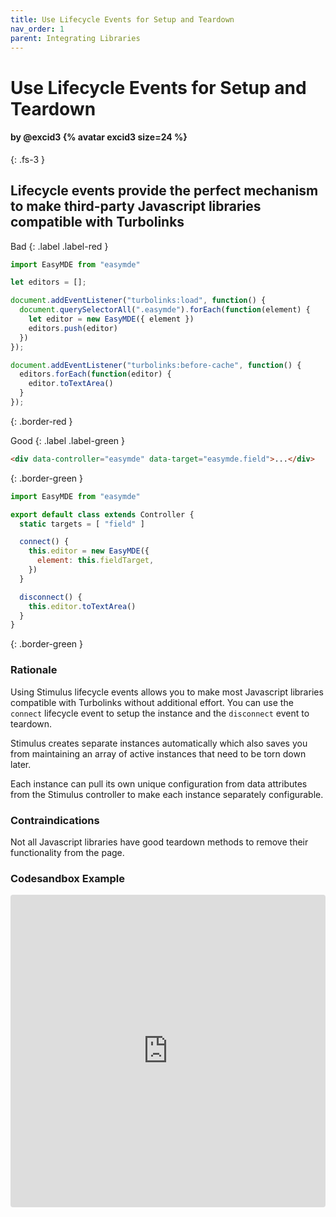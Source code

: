 ```yaml
---
title: Use Lifecycle Events for Setup and Teardown
nav_order: 1
parent: Integrating Libraries
---
```


# Use Lifecycle Events for Setup and Teardown

#### by @excid3 {% avatar excid3 size=24 %}
{: .fs-3 }

## Lifecycle events provide the perfect mechanism to make third-party Javascript libraries compatible with Turbolinks

Bad
{: .label .label-red }

```js
import EasyMDE from "easymde"

let editors = [];

document.addEventListener("turbolinks:load", function() {
  document.querySelectorAll(".easymde").forEach(function(element) {
    let editor = new EasyMDE({ element })
    editors.push(editor)
  })
});

document.addEventListener("turbolinks:before-cache", function() {
  editors.forEach(function(editor) {
    editor.toTextArea()
  }
});
```
{: .border-red }

Good
{: .label .label-green }

```html
<div data-controller="easymde" data-target="easymde.field">...</div>
```
{: .border-green }

```js
import EasyMDE from "easymde"

export default class extends Controller {
  static targets = [ "field" ]

  connect() {
    this.editor = new EasyMDE({
      element: this.fieldTarget,
    })
  }

  disconnect() {
    this.editor.toTextArea()
  }
}
```
{: .border-green }

### Rationale
Using Stimulus lifecycle events allows you to make most Javascript libraries compatible with Turbolinks without additional effort. You can use the `connect` lifecycle event to setup the instance and the `disconnect` event to teardown.

Stimulus creates separate instances automatically which also saves you from maintaining an array of active instances that need to be torn down later.

Each instance can pull its own unique configuration from data attributes from the Stimulus controller to make each instance separately configurable.

### Contraindications
Not all Javascript libraries have good teardown methods to remove their functionality from the page.

### Codesandbox Example
<iframe
     src="https://codesandbox.io/embed/adoring-galois-u3xtu?fontsize=14&hidenavigation=1&module=%2Fsrc%2Fcontrollers%2Feasymde_controller.js&theme=dark"
     style="width:100%; height:500px; border:0; border-radius: 4px; overflow:hidden;"
     title="adoring-galois-u3xtu"
     allow="accelerometer; ambient-light-sensor; camera; encrypted-media; geolocation; gyroscope; hid; microphone; midi; payment; usb; vr; xr-spatial-tracking"
     sandbox="allow-autoplay allow-forms allow-modals allow-popups allow-presentation allow-same-origin allow-scripts"
   ></iframe>

